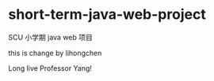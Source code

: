 # short-term-java-web-project
SCU 小学期 java web 项目

this is change by lihongchen

Long live Professor Yang!
